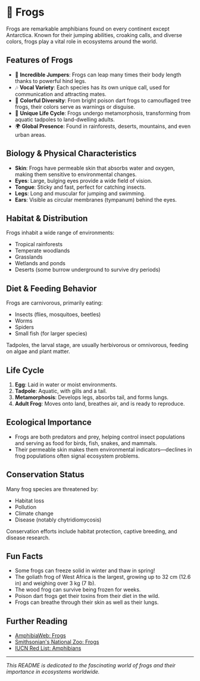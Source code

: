 # 🐸 Frogs

Frogs are remarkable amphibians found on every continent except Antarctica. Known for their jumping abilities, croaking calls, and diverse colors, frogs play a vital role in ecosystems around the world.

## Features of Frogs

- 🐸 **Incredible Jumpers**: Frogs can leap many times their body length thanks to powerful hind legs.
- 🎶 **Vocal Variety**: Each species has its own unique call, used for communication and attracting mates.
- 🌈 **Colorful Diversity**: From bright poison dart frogs to camouflaged tree frogs, their colors serve as warnings or disguise.
- 🥚 **Unique Life Cycle**: Frogs undergo metamorphosis, transforming from aquatic tadpoles to land-dwelling adults.
- 🌍 **Global Presence**: Found in rainforests, deserts, mountains, and even urban areas.

## Biology & Physical Characteristics

- **Skin**: Frogs have permeable skin that absorbs water and oxygen, making them sensitive to environmental changes.
- **Eyes**: Large, bulging eyes provide a wide field of vision.
- **Tongue**: Sticky and fast, perfect for catching insects.
- **Legs**: Long and muscular for jumping and swimming.
- **Ears**: Visible as circular membranes (tympanum) behind the eyes.

## Habitat & Distribution

Frogs inhabit a wide range of environments:

- Tropical rainforests
- Temperate woodlands
- Grasslands
- Wetlands and ponds
- Deserts (some burrow underground to survive dry periods)

## Diet & Feeding Behavior

Frogs are carnivorous, primarily eating:

- Insects (flies, mosquitoes, beetles)
- Worms
- Spiders
- Small fish (for larger species)

Tadpoles, the larval stage, are usually herbivorous or omnivorous, feeding on algae and plant matter.

## Life Cycle

1. **Egg**: Laid in water or moist environments.
2. **Tadpole**: Aquatic, with gills and a tail.
3. **Metamorphosis**: Develops legs, absorbs tail, and forms lungs.
4. **Adult Frog**: Moves onto land, breathes air, and is ready to reproduce.

## Ecological Importance

- Frogs are both predators and prey, helping control insect populations and serving as food for birds, fish, snakes, and mammals.
- Their permeable skin makes them environmental indicators—declines in frog populations often signal ecosystem problems.

## Conservation Status

Many frog species are threatened by:

- Habitat loss
- Pollution
- Climate change
- Disease (notably chytridiomycosis)

Conservation efforts include habitat protection, captive breeding, and disease research.

## Fun Facts

- Some frogs can freeze solid in winter and thaw in spring!
- The goliath frog of West Africa is the largest, growing up to 32 cm (12.6 in) and weighing over 3 kg (7 lb).
- The wood frog can survive being frozen for weeks.
- Poison dart frogs get their toxins from their diet in the wild.
- Frogs can breathe through their skin as well as their lungs.

## Further Reading

- [AmphibiaWeb: Frogs](https://amphibiaweb.org/lists/Frogs.shtml)
- [Smithsonian's National Zoo: Frogs](https://nationalzoo.si.edu/animals/frogs)
- [IUCN Red List: Amphibians](https://www.iucnredlist.org/search?taxonomies=1&searchType=species)

---
*This README is dedicated to the fascinating world of frogs and their importance in ecosystems worldwide.*
